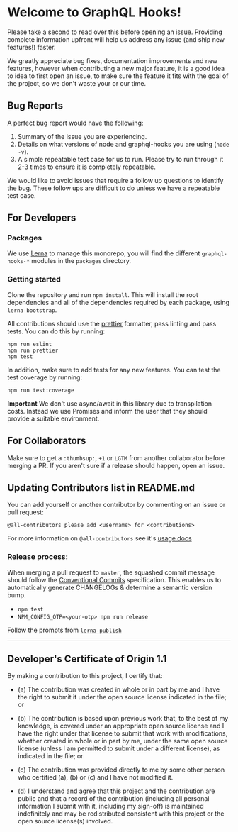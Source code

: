 # Welcome to GraphQL Hooks!

Please take a second to read over this before opening an issue. Providing complete information upfront will help us address any issue (and ship new features!) faster.

We greatly appreciate bug fixes, documentation improvements and new features, however when contributing a new major feature, it is a good idea to idea to first open an issue, to make sure the feature it fits with the goal of the project, so we don't waste your or our time.

## Bug Reports

A perfect bug report would have the following:

1. Summary of the issue you are experiencing.
2. Details on what versions of node and graphql-hooks you are using (`node -v`).
3. A simple repeatable test case for us to run. Please try to run through it 2-3 times to ensure it is completely repeatable.

We would like to avoid issues that require a follow up questions to identify the bug. These follow ups are difficult to do unless we have a repeatable test case.

## For Developers

### Packages

We use [Lerna](https://lernajs.io) to manage this monorepo, you will find the different `graphql-hooks-*` modules in the `packages` directory.

### Getting started

Clone the repository and run `npm install`. This will install the root dependencies and all of the dependencies required by each package, using `lerna bootstrap`.

All contributions should use the [prettier](https://prettier.io/) formatter, pass linting and pass tests.
You can do this by running:

```
npm run eslint
npm run prettier
npm test
```

In addition, make sure to add tests for any new features.
You can test the test coverage by running:

```
npm run test:coverage
```

**Important**
We don't use async/await in this library due to transpilation costs. Instead we use Promises and inform the user that they should provide a suitable environment.

## For Collaborators

Make sure to get a `:thumbsup:`, `+1` or `LGTM` from another collaborator before merging a PR. If you aren't sure if a release should happen, open an issue.

## Updating Contributors list in README.md

You can add yourself or another contributor by commenting on an issue or pull request:

```
@all-contributors please add <username> for <contributions>
```

For more information on `@all-contributors` see it's [usage docs](https://allcontributors.org/docs/en/bot/usage)

### Release process:

When merging a pull request to `master`, the squashed commit message should follow the [Conventional Commits](https://www.conventionalcommits.org) specification. This enables us to automatically generate CHANGELOGs & determine a semantic version bump.

- `npm test`
- `NPM_CONFIG_OTP=<your-otp> npm run release`

Follow the prompts from [`lerna publish`](https://lernajs.io/#command-publish)

---

<a id="developers-certificate-of-origin"></a>

## Developer's Certificate of Origin 1.1

By making a contribution to this project, I certify that:

- (a) The contribution was created in whole or in part by me and I
  have the right to submit it under the open source license
  indicated in the file; or

- (b) The contribution is based upon previous work that, to the best
  of my knowledge, is covered under an appropriate open source
  license and I have the right under that license to submit that
  work with modifications, whether created in whole or in part
  by me, under the same open source license (unless I am
  permitted to submit under a different license), as indicated
  in the file; or

- (c) The contribution was provided directly to me by some other
  person who certified (a), (b) or (c) and I have not modified
  it.

- (d) I understand and agree that this project and the contribution
  are public and that a record of the contribution (including all
  personal information I submit with it, including my sign-off) is
  maintained indefinitely and may be redistributed consistent with
  this project or the open source license(s) involved.
